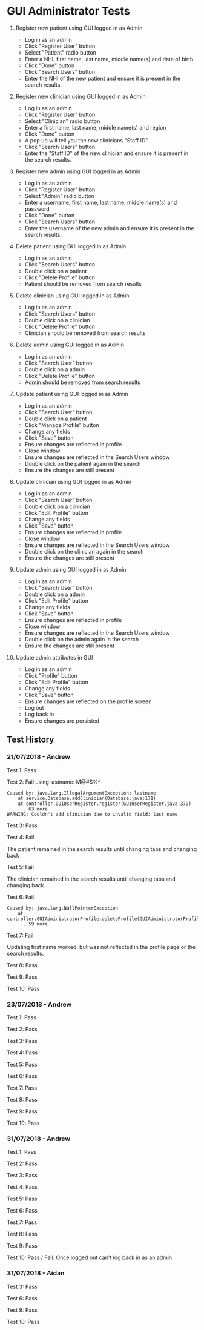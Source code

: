 # GUI Administrator Tests

1. Register new patient using GUI logged in as Admin
    - Log in as an admin
    - Click "Register User" button
    - Select "Patient" radio button
    - Enter a NHI, first name, last name, middle name(s) and date of birth
    - Click "Done" button
    - Click "Search Users" button
    - Enter the NHI of the new patient and ensure it is present in the search results.

2. Register new clinician using GUI logged in as Admin
    - Log in as an admin
    - Click "Register User" button
    - Select "Clinician" radio button
    - Enter a first name, last name, middle name(s) and region
    - Click "Done" button
    - A pop up will tell you the new clinicians "Staff ID"
    - Click "Search Users" button
    - Enter the "Staff ID" of the new clinician and ensure it is present in the search results.

3. Register new admin using GUI logged in as Admin
    - Log in as an admin
    - Click "Register User" button
    - Select "Admin" radio button
    - Enter a username, first name, last name, middle name(s) and password
    - Click "Done" button
    - Click "Search Users" button
    - Enter the username of the new admin and ensure it is present in the search results.

4. Delete patient using GUI logged in as Admin
    - Log in as an admin
    - Click "Search Users" button
    - Double click on a patient
    - Click "Delete Profile" button
    - Patient should be removed from search results

5. Delete clinician using GUI logged in as Admin
    - Log in as an admin
    - Click "Search Users" button
    - Double click on a clinician
    - Click "Delete Profile" button
    - Clinician should be removed from search results

6. Delete admin using GUI logged in as Admin
    - Log in as an admin
    - Click "Search User" button
    - Double click on a admin
    - Click "Delete Profile" button
    - Admin should be removed from search results

7. Update patient using GUI logged in as Admin
    - Log in as an admin
    - Click "Search User" button
    - Double click on a patient
    - Click "Manage Profile" button
    - Change any fields
    - Click "Save" button
    - Ensure changes are reflected in profile
    - Close window
    - Ensure changes are reflected in the Search Users window
    - Double click on the patient again in the search
    - Ensure the changes are still present

8. Update clinician using GUI logged in as Admin
    - Log in as an admin
    - Click "Search User" button
    - Double click on a clinician
    - Click "Edit Profile" button
    - Change any fields
    - Click "Save" button
    - Ensure changes are reflected in profile
    - Close window
    - Ensure changes are reflected in the Search Users window
    - Double click on the clinician again in the search
    - Ensure the changes are still present

9. Update admin using GUI logged in as Admin
    - Log in as an admin
    - Click "Search User" button
    - Double click on a admin
    - Click "Edit Profile" button
    - Change any fields
    - Click "Save" button
    - Ensure changes are reflected in profile
    - Close window
    - Ensure changes are reflected in the Search Users window
    - Double click on the admin again in the search
    - Ensure the changes are still present

10. Update admin attributes in GUI
    - Log in as an admin
    - Click "Profile" button
    - Click "Edit Profile" button
    - Change any fields
    - Click "Save" button
    - Ensure changes are reflected on the profile screen
    - Log out
    - Log back in
    - Ensure changes are persisted

## Test History

### 21/07/2018 - Andrew

Test 1: Pass

Test 2: Fail using lastname: M@#$%^

```
Caused by: java.lang.IllegalArgumentException: lastname
	at service.Database.addClinician(Database.java:171)
	at controller.GUIUserRegister.register(GUIUserRegister.java:379)
	... 63 more
WARNING: Couldn't add clinician due to invalid field: last name
```

Test 3: Pass

Test 4: Fail

The patient remained in the search results until changing tabs and changing back

Test 5: Fail

The clinician remained in the search results until changing tabs and changing back

Test 6: Fail

```
Caused by: java.lang.NullPointerException
	at controller.GUIAdministratorProfile.deleteProfile(GUIAdministratorProfile.java:76)
	... 59 more
```

Test 7: Fail

Updating first name worked, but was not reflected in the profile page or the search results.

Test 8: Pass

Test 9: Pass

Test 10: Pass

### 23/07/2018 - Andrew

Test 1: Pass

Test 2: Pass

Test 3: Pass

Test 4: Pass

Test 5: Pass

Test 6: Pass

Test 7: Pass

Test 8: Pass

Test 9: Pass

Test 10: Pass

### 31/07/2018 - Andrew

Test 1: Pass

Test 2: Pass

Test 3: Pass

Test 4: Pass

Test 5: Pass

Test 6: Pass

Test 7: Pass

Test 8: Pass

Test 9: Pass

Test 10: Pass / Fail. Once logged out can't log back in as an admin.

### 31/07/2018 - Aidan

Test 3: Pass

Test 6: Pass

Test 9: Pass

Test 10: Pass